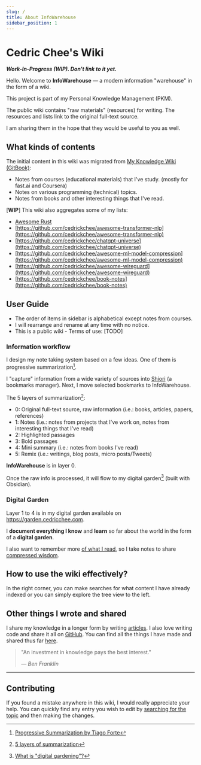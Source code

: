 ```yaml
---
slug: /
title: About InfoWarehouse
sidebar_position: 1
---
```


# Cedric Chee's Wiki

**_Work-In-Progress (WIP). Don't link to it yet._**

Hello. Welcome to **InfoWarehouse** — a modern information "warehouse" in the form of a wiki.

This project is part of my Personal Knowledge Management (PKM).

The public wiki contains "raw materials" (resources) for writing. The resources and lists link to the original full-text source.

I am sharing them in the hope that they would be useful to you as well.

## What kinds of contents

The initial content in this wiki was migrated from [My Knowledge Wiki (GitBook)](https://github.com/cedrickchee/knowledge):

- Notes from courses (educational materials) that I've study. (mostly for fast.ai and Coursera)
- Notes on various programming (technical) topics.
- Notes from books and other interesting things that I've read.

<!-- Previously I used [GitBook](https://www.gitbook.com/) for publishing. -->

[**WIP**] This wiki also aggregates some of my lists:

- [Awesome Rust](https://gist.github.com/cedrickchee/f729e848b52eab8fbc88a3910072198c)
- [https://github.com/cedrickchee/awesome-transformer-nlp](https://github.com/cedrickchee/awesome-transformer-nlp)
- [https://github.com/cedrickchee/chatgpt-universe](https://github.com/cedrickchee/chatgpt-universe)
- [https://github.com/cedrickchee/awesome-ml-model-compression](https://github.com/cedrickchee/awesome-ml-model-compression)
- [https://github.com/cedrickchee/awesome-wireguard](https://github.com/cedrickchee/awesome-wireguard)
- [https://github.com/cedrickchee/book-notes](https://github.com/cedrickchee/book-notes)

<!-- If this is your first time visiting this wiki, take a look here as it 
describes this wiki, its structure and goals. -->

## User Guide

- The order of items in sidebar is alphabetical except notes from courses.
- I will rearrange and rename at any time with no notice.
- This is a public wiki - Terms of use: [TODO]

### Information workflow

I design my note taking system based on a few ideas. One of them is progressive summarization[^1].

I "capture" information from a wide variety of sources into [Shiori](https://github.com/go-shiori/shiori) (a bookmarks manager). Next, I move selected bookmarks to InfoWarehouse.

The 5 layers of summarization[^2]:
- 0: Original full-text source, raw information (i.e.: books, articles, papers, references)
- 1: Notes (i.e.: notes from projects that I've work on, notes from interesting things that I've read)
- 2: Highlighted passages
- 3: Bold passages
- 4: Mini summary (i.e.: notes from books I've read)
- 5: Remix (i.e.: writings, blog posts, micro posts/Tweets)

**InfoWarehouse** is in layer 0.

Once the raw info is processed, it will flow to my digital garden[^3] (built with Obsidian).

### Digital Garden

Layer 1 to 4 is in my digital garden available on https://garden.cedricchee.com.

I **document everything I know** and **learn** so far about the world in the form of a **digital garden**.

I also want to remember more [of what I read](http://austinkleon.com/2016/03/03/how-to-read-more-2/), so I take notes to share [compressed wisdom](https://sivers.org/2do).

## How to use the wiki effectively?

In the right corner, you can make searches for what content I have already indexed or you can simply explore the tree view to the left.

## Other things I wrote and shared

I share my knowledge in a longer form by writing [articles](https://cedricchee.com). I also love writing code and share it all on [GitHub](https://github.com/cedrickchee). You can find all the things I have made and shared thus far [here](https://github.com/cedrickchee#projects).


> "An investment in knowledge pays the best interest."
>
> _— Ben Franklin_

---

## Contributing

If you found a mistake anywhere in this wiki, I would really appreciate your help. You can quickly find any entry you wish to edit by [searching for the topic](https://github.com/cedrickchee/src/find/main) and then making the changes.

[^1]: [Progressive Summarization by Tiago Forte](https://fortelabs.com/blog/progressive-summarization-a-practical-technique-for-designing-discoverable-notes/)
[^2]: [5 layers of summarization](https://www.zsolt.blog/2020/12/my-book-summaries-in-roam-using-tiagos.html)
[^3]: [What is "digital gardening"?](https://github.com/MaggieAppleton/digital-gardeners#what-is-digital-gardening)